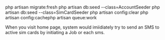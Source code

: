 php artisan migrate:fresh
php artisan db:seed --class=AccountSeeder
php artisan db:seed --class=SimCardSeeder
php artisan config:clear
php artisan config:cachephp artisan queue:work

When you visit home page, system would imiidiately try to send an SMS to active sim cards by initiating a Job or each sms.

